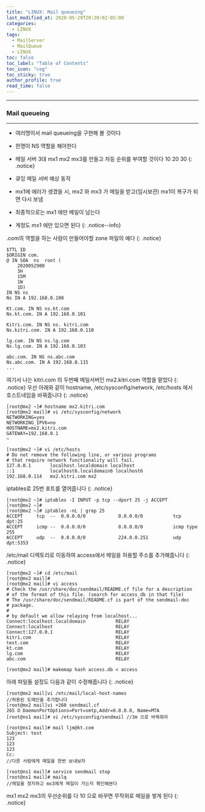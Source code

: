 ```yaml
---
title: "LINUX: Mail queueing"
last_modified_at: 2020-05-29T20:20:02-05:00
categories:
  - LINUX
tags:
  - MailServer
  - MailQueue
  - LINUX
toc: false
toc_label: "Table of Contents"
toc_icon: "cog"
toc_sticky: true 
author_profile: true 
read_time: false 
---
```

---
### Mail queueing
---
* 여러명이서 mail queueing을 구현해 볼 것이다
* 한명이 NS 역할을 해야한다
* 메일 서버 3대 mx1 mx2 mx3를 만들고 차등 순위를 부여할 것이다 10 20 30 
{: .notice}

* 큐잉 메일 서버 예상 동작
* mx1에 에러가 생겼을 시, mx2 와 mx3 가 메일을 받고(임시보관) mx1이 복구가 되면 다시 보냄
* 최종적으로는 mx1 에만 메일이 남는다
* 계정도 mx1 에만 있으면 된다
{: .notice--info}

.com의 역할을 하는 사람이 만들어야할 zone 파일의 예다
{: .notice}

```
$TTL ID
$ORIGIN com.
@ IN SOA  ns  root (
	2020052900
	3H
	15M
	1W
	1D)
IN NS ns
Ns IN A 192.168.0.100

Kt.com. IN NS ns.kt.com
Ns.kt.com. IN A 192.168.0.101

Kitri.com. IN NS ns. kitri.com
Ns.kitri.com. IN A 192.168.0.110

lg.com. IN NS ns.lg.com
Ns.lg.com. IN A 192.168.0.103

abc.com. IN NS ns.abc.com
Ns.abc.com. IN A 192.168.0.115 
...
```

여기서 나는 kitri.com 의 두번째 메일서버인 mx2.kitri.com 역할을 맡았다
{: .notice}
우선 아래와 같이 hostname, /etc/sysconfig/network, /etc/hosts 에서 호스트네임을 바꿔줍니다
{: .notice}
```
[root@mx2 ~]# hostname mx2.kitri.com
[root@mx2 mail]# vi /etc/sysconfig/network
NETWORKING=yes
NETWORKING_IPV6=no
HOSTNAME=mx2.kitri.com
GATEWAY=192.168.0.1
~
```

```
[root@mx2 ~]# vi /etc/hosts
# Do not remove the following line, or various programs
# that require network functionality will fail.
127.0.0.1       localhost.localdomain localhost
::1             localhost6.localdomain6 localhost6
192.168.0.114   mx2.kitri.com mx2
```
iptables로 25번 포트를 열어줍니다
{: .notice}
```
[root@mx2 ~]# iptables -I INPUT -p tcp --dport 25 -j ACCEPT
[root@mx2 ~]#
[root@mx2 ~]# iptables -nL | grep 25
ACCEPT     tcp  --  0.0.0.0/0            0.0.0.0/0           tcp dpt:25
ACCEPT     icmp --  0.0.0.0/0            0.0.0.0/0           icmp type 255
ACCEPT     udp  --  0.0.0.0/0            224.0.0.251         udp dpt:5353
```
/etc/mail 디렉토리로 이동하여 access에서 메일을 허용할 주소를 추가해줍니다
{: .notice}
```
[root@mx2 ~]# cd /etc/mail
[root@mx2 mail]#
[root@mx2 mail]# vi access
# Check the /usr/share/doc/sendmail/README.cf file for a description
# of the format of this file. (search for access_db in that file)
# The /usr/share/doc/sendmail/README.cf is part of the sendmail-doc
# package.
#
# by default we allow relaying from localhost...
Connect:localhost.localdomain           RELAY
Connect:localhost                       RELAY
Connect:127.0.0.1                       RELAY
kitri.com                               RELAY
test.com                                RELAY
kt.com                                  RELAY
lg.com                                  RELAY
abc.com                                 RELAY
```
```
[root@mx2 mail]# makemap hash access.db < access
```
아래 파일들 설정도 다음과 같이 수정해줍니다
{: .notice}
```
[root@mx2 mail]vi /etc/mail/local-host-names
//허용된 도메인을 추가합니다
[root@mx2 mail]vi +260 sendmail.cf
265 O DaemonPortOptions=Port=smtp,Addr=0.0.0.0, Name=MTA
[root@ns1 mail]# vi /etc/sysconfig/sendmail //3m 으로 바꿔줘라
```
```
[root@ns1 mail]# mail ljm@kt.com
Subject: test
123
123
123
Cc:
//다른 사람에게 메일을 한번 보내보자
```
```
[root@ns1 mail]# service sendmail stop
[root@ns1 mail]# mailq
//메일을 정지하고 mx3에게 메일이 가는지 확인해본다
```
mx1 mx2 mx3의 우선순위를 다 10 으로 바꾸면 무작위로 메일을 쌓게 된다
{: .notice}
